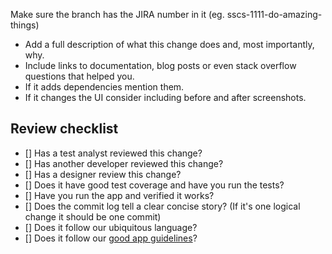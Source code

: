 Make sure the branch has the JIRA number in it (eg. sscs-1111-do-amazing-things)

- Add a full description of what this change does and, most importantly, why.
- Include links to documentation, blog posts or even stack overflow questions that helped you.
- If it adds dependencies mention them.
- If it changes the UI consider including before and after screenshots.

## Review checklist
- [] Has a test analyst reviewed this change?
- [] Has another developer reviewed this change?
- [] Has a designer review this change?
- [] Does it have good test coverage and have you run the tests?
- [] Have you run the app and verified it works?
- [] Does the commit log tell a clear concise story? (If it's one logical change it should be one commit)
- [] Does it follow our ubiquitous language?
- [] Does it follow our [good app guidelines](http://git.reform/sscs/readme/blob/master/good-app-guidelines.md)?
